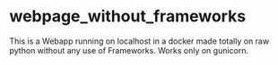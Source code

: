 # webpage_without_frameworks
This is a Webapp running on localhost in a docker made totally on raw python without any use of Frameworks. Works only on gunicorn. 
